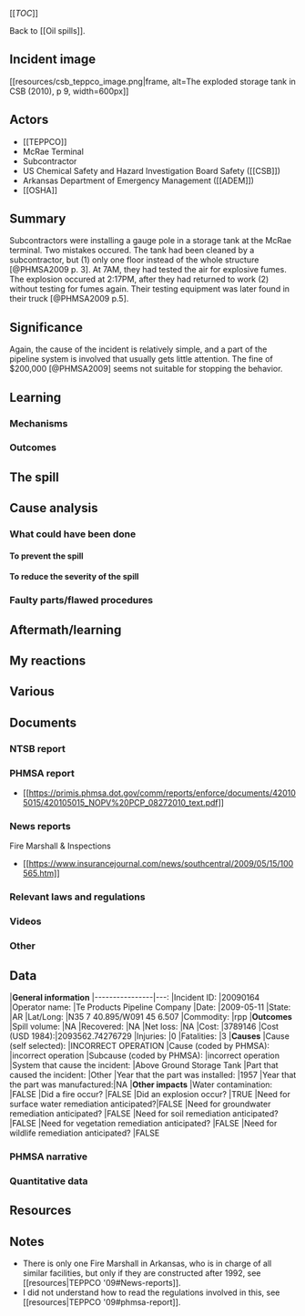 [[_TOC_]]

Back to [[Oil spills]].

## Incident image

[[resources/csb_teppco_image.png|frame, alt=The exploded storage tank in CSB (2010), p 9, width=600px]]

## Actors
* [[TEPPCO]]
* McRae Terminal
* Subcontractor
* US Chemical Safety and Hazard Investigation Board Safety ([[CSB]])
* Arkansas Department of Emergency Management ([[ADEM]])
* [[OSHA]]

## Summary

Subcontractors were installing a gauge pole in a storage tank at the McRae terminal. Two mistakes occured. The tank had been cleaned by a subcontractor, but (1) only one floor instead of the whole structure [@PHMSA2009 p. 3]. At 7AM, they had tested the air for explosive fumes. The explosion occured at 2:17PM, after they had returned to work (2) without testing for fumes again. Their testing equipment was later found in their truck [@PHMSA2009 p.5].

## Significance

Again, the cause of the incident is relatively simple, and a part of the pipeline system is involved that usually gets little attention. The fine of $200,000 [@PHMSA2009] seems not suitable for stopping the behavior.

## Learning

### Mechanisms

### Outcomes

## The spill

## Cause analysis

### What could have been done

#### To prevent the spill

#### To reduce the severity of the spill

### Faulty parts/flawed procedures

## Aftermath/learning

## My reactions

## Various

## Documents

### NTSB report

### PHMSA report
* [[https://primis.phmsa.dot.gov/comm/reports/enforce/documents/420105015/420105015_NOPV%20PCP_08272010_text.pdf]]

### News reports

Fire Marshall & Inspections

* [[https://www.insurancejournal.com/news/southcentral/2009/05/15/100565.htm]]

### Relevant laws and regulations

### Videos

### Other

## Data

|**General information**
|----------------|---:
|Incident ID:    |20090164
|Operator name:  |Te Products Pipeline Company
|Date:           |2009-05-11
|State:          |AR
|Lat/Long:       |N35 7 40.895/W091 45 6.507
|Commodity:      |rpp
|**Outcomes**
|Spill volume:   |NA
|Recovered:      |NA
|Net loss:       |NA
|Cost:           |3789146
|Cost (USD 1984):|2093562.74276729
|Injuries:       |0
|Fatalities:     |3
|**Causes**
|Cause (self selected):              |INCORRECT OPERATION
|Cause (coded by PHMSA):             |incorrect operation
|Subcause (coded by PHMSA):          |incorrect operation
|System that cause the incident:     |Above Ground Storage Tank
|Part that caused the incident:      |Other
|Year that the part was installed:   |1957
|Year that the part was manufactured:|NA
|**Other impacts**
|Water contamination:                           |FALSE
|Did a fire occur?                              |FALSE
|Did an explosion occur?                        |TRUE
|Need for surface water remediation anticipated?|FALSE
|Need for groundwater remediation anticipated?  |FALSE
|Need for soil remediation anticipated?         |FALSE
|Need for vegetation remediation anticipated?   |FALSE
|Need for wildlife remediation anticipated?     |FALSE

### PHMSA narrative

### Quantitative data

## Resources

## Notes
* There is only one Fire Marshall in Arkansas, who is in charge of all similar facilities, but only if they are constructed after 1992, see [[resources|TEPPCO '09#News-reports]].
* I did not understand how to read the regulations involved in this, see [[resources|TEPPCO '09#phmsa-report]].